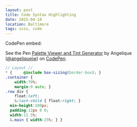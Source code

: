 ```yaml
---
layout: post
title: Code Syntax Highlighting
date: 2015-04-10
location: Baltimore
tags: scss, code
---
```


CodePen embed:

<p data-height="268" data-theme-id="0" data-slug-hash="BgrIs" data-default-tab="result" data-user="angeliquejw" class='codepen'>See the Pen <a href='http://codepen.io/angeliquejw/pen/BgrIs/'>Palette Viewer and Tint Generator</a> by Angelique (<a href='http://codepen.io/angeliquejw'>@angeliquejw</a>) on <a href='http://codepen.io'>CodePen</a>.</p>
<script async src="//assets.codepen.io/assets/embed/ei.js"></script>

~~~scss
// Layout //
* {     @include box-sizing(border-box); }
.container {
    width:70%;
    margin:0 auto; }
.row div {
    float:left;
    &:last-child { float:right; }
  min-height:100px;
  padding:12px 0 0;
  width:12.5%;
  &.main { width:25%; } }
~~~